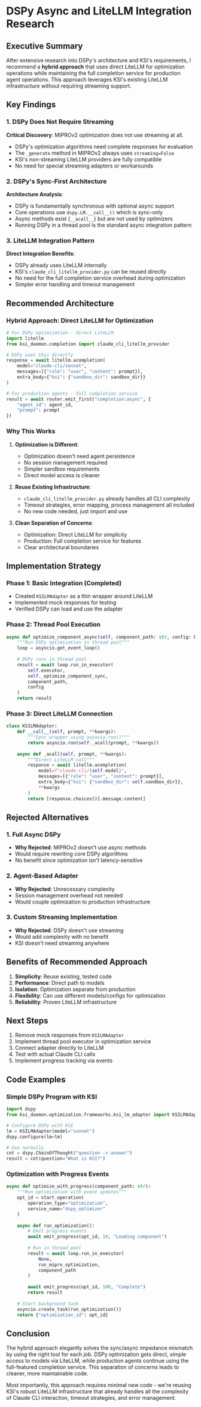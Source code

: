 # DSPy Async and LiteLLM Integration Research

## Executive Summary

After extensive research into DSPy's architecture and KSI's requirements, I recommend a **hybrid approach** that uses direct LiteLLM for optimization operations while maintaining the full completion service for production agent operations. This approach leverages KSI's existing LiteLLM infrastructure without requiring streaming support.

## Key Findings

### 1. DSPy Does Not Require Streaming

**Critical Discovery**: MIPROv2 optimization does not use streaming at all.

- DSPy's optimization algorithms need complete responses for evaluation
- The `_generate` method in MIPROv2 always uses `streaming=False`
- KSI's non-streaming LiteLLM providers are fully compatible
- No need for special streaming adapters or workarounds

### 2. DSPy's Sync-First Architecture

**Architecture Analysis**:
- DSPy is fundamentally synchronous with optional async support
- Core operations use `dspy.LM.__call__()` which is sync-only
- Async methods exist (`__acall__`) but are not used by optimizers
- Running DSPy in a thread pool is the standard async integration pattern

### 3. LiteLLM Integration Pattern

**Direct Integration Benefits**:
- DSPy already uses LiteLLM internally
- KSI's `claude_cli_litellm_provider.py` can be reused directly
- No need for the full completion service overhead during optimization
- Simpler error handling and timeout management

## Recommended Architecture

### Hybrid Approach: Direct LiteLLM for Optimization

```python
# For DSPy optimization - direct LiteLLM
import litellm
from ksi_daemon.completion import claude_cli_litellm_provider

# DSPy uses this directly
response = await litellm.acompletion(
    model="claude-cli/sonnet",
    messages=[{"role": "user", "content": prompt}],
    extra_body={"ksi": {"sandbox_dir": sandbox_dir}}
)

# For production agents - full completion service
result = await router.emit_first("completion:async", {
    "agent_id": agent_id,
    "prompt": prompt
})
```

### Why This Works

1. **Optimization is Different**: 
   - Optimization doesn't need agent persistence
   - No session management required
   - Simpler sandbox requirements
   - Direct model access is cleaner

2. **Reuse Existing Infrastructure**:
   - `claude_cli_litellm_provider.py` already handles all CLI complexity
   - Timeout strategies, error mapping, process management all included
   - No new code needed, just import and use

3. **Clean Separation of Concerns**:
   - Optimization: Direct LiteLLM for simplicity
   - Production: Full completion service for features
   - Clear architectural boundaries

## Implementation Strategy

### Phase 1: Basic Integration (Completed)
- Created `KSILMAdapter` as a thin wrapper around LiteLLM
- Implemented mock responses for testing
- Verified DSPy can load and use the adapter

### Phase 2: Thread Pool Execution
```python
async def optimize_component_async(self, component_path: str, config: Dict):
    """Run DSPy optimization in thread pool"""
    loop = asyncio.get_event_loop()
    
    # DSPy runs in thread pool
    result = await loop.run_in_executor(
        self.executor,
        self._optimize_component_sync,
        component_path,
        config
    )
    return result
```

### Phase 3: Direct LiteLLM Connection
```python
class KSILMAdapter:
    def __call__(self, prompt, **kwargs):
        """Sync wrapper using asyncio.run()"""
        return asyncio.run(self._acall(prompt, **kwargs))
    
    async def _acall(self, prompt, **kwargs):
        """Direct LiteLLM call"""
        response = await litellm.acompletion(
            model=f"claude-cli/{self.model}",
            messages=[{"role": "user", "content": prompt}],
            extra_body={"ksi": {"sandbox_dir": self.sandbox_dir}},
            **kwargs
        )
        return [response.choices[0].message.content]
```

## Rejected Alternatives

### 1. Full Async DSPy
- **Why Rejected**: MIPROv2 doesn't use async methods
- Would require rewriting core DSPy algorithms
- No benefit since optimization isn't latency-sensitive

### 2. Agent-Based Adapter
- **Why Rejected**: Unnecessary complexity
- Session management overhead not needed
- Would couple optimization to production infrastructure

### 3. Custom Streaming Implementation
- **Why Rejected**: DSPy doesn't use streaming
- Would add complexity with no benefit
- KSI doesn't need streaming anywhere

## Benefits of Recommended Approach

1. **Simplicity**: Reuse existing, tested code
2. **Performance**: Direct path to models
3. **Isolation**: Optimization separate from production
4. **Flexibility**: Can use different models/configs for optimization
5. **Reliability**: Proven LiteLLM infrastructure

## Next Steps

1. Remove mock responses from `KSILMAdapter`
2. Implement thread pool executor in optimization service
3. Connect adapter directly to LiteLLM
4. Test with actual Claude CLI calls
5. Implement progress tracking via events

## Code Examples

### Simple DSPy Program with KSI
```python
import dspy
from ksi_daemon.optimization.frameworks.ksi_lm_adapter import KSILMAdapter

# Configure DSPy with KSI
lm = KSILMAdapter(model="sonnet")
dspy.configure(lm=lm)

# Use normally
cot = dspy.ChainOfThought("question -> answer")
result = cot(question="What is KSI?")
```

### Optimization with Progress Events
```python
async def optimize_with_progress(component_path: str):
    """Run optimization with event updates"""
    opt_id = start_operation(
        operation_type="optimization",
        service_name="dspy_optimizer"
    )
    
    async def run_optimization():
        # Emit progress events
        await emit_progress(opt_id, 10, "Loading component")
        
        # Run in thread pool
        result = await loop.run_in_executor(
            None,
            run_mipro_optimization,
            component_path
        )
        
        await emit_progress(opt_id, 100, "Complete")
        return result
    
    # Start background task
    asyncio.create_task(run_optimization())
    return {"optimization_id": opt_id}
```

## Conclusion

The hybrid approach elegantly solves the sync/async impedance mismatch by using the right tool for each job. DSPy optimization gets direct, simple access to models via LiteLLM, while production agents continue using the full-featured completion service. This separation of concerns leads to cleaner, more maintainable code.

Most importantly, this approach requires minimal new code - we're reusing KSI's robust LiteLLM infrastructure that already handles all the complexity of Claude CLI interaction, timeout strategies, and error management.